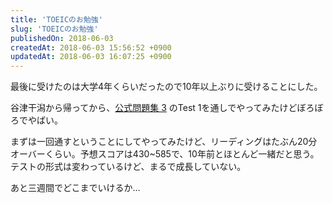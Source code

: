```yaml
---
title: 'TOEICのお勉強'
slug: 'TOEICのお勉強'
publishedOn: 2018-06-03
createdAt: 2018-06-03 15:56:52 +0900
updatedAt: 2018-06-03 16:07:25 +0900
---
```

最後に受けたのは大学4年くらいだったので10年以上ぶりに受けることにした。

谷津干潟から帰ってから、[公式問題集 3](https://amzn.to/2kLOEk4) のTest 1を通しでやってみたけどぼろぼろでやばい。

まずは一回通すということにしてやってみたけど、リーディングはたぶん20分オーバーくらい。予想スコアは430~585で、10年前とほとんど一緒だと思う。テストの形式は変わっているけど、まるで成長していない。

あと三週間でどこまでいけるか…
